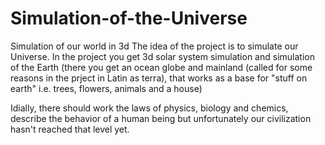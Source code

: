 # Simulation-of-the-Universe
Simulation of our world in 3d
The idea of the project is to simulate our Universe.
In the project you get 3d solar system simulation and simulation of the Earth 
(there you get an ocean globe and 
mainland (called for some reasons in the prject in Latin as terra), that works as a base for "stuff on earth"
i.e. trees, flowers, animals and a house)

Idially, there should work the laws of physics, biology and chemics, describe the behavior of a human being
but unfortunately our civilization hasn't reached that level yet.
